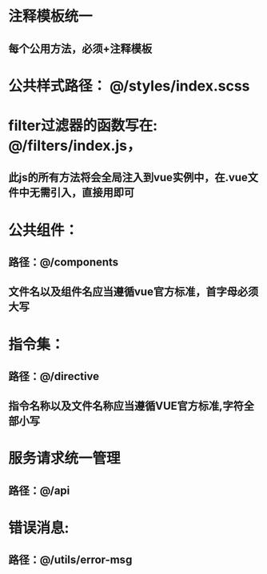 # 注释模板统一
## 每个公用方法，必须+注释模板

# 公共样式路径： @/styles/index.scss

# filter过滤器的函数写在: @/filters/index.js，
## 此js的所有方法将会全局注入到vue实例中，在.vue文件中无需引入，直接用即可

# 公共组件：
## 路径：@/components
## 文件名以及组件名应当遵循vue官方标准，首字母必须大写

# 指令集：
## 路径：@/directive
## 指令名称以及文件名称应当遵循VUE官方标准,字符全部小写

# 服务请求统一管理
## 路径：@/api

# 错误消息:
## 路径：@/utils/error-msg


